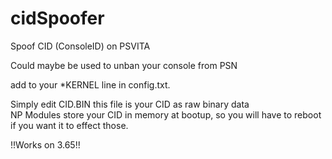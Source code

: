 # cidSpoofer
Spoof CID (ConsoleID) on PSVITA

Could maybe be used to unban your console from PSN            


add to your \*KERNEL line in config.txt.                  

Simply edit CID.BIN this file is your CID as raw binary data               
NP Modules store your CID in memory at bootup, so you will have to reboot if you want it to effect those.      

!!Works on 3.65!!
